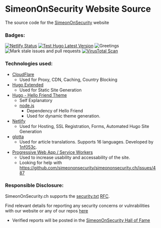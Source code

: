# SimeonOnSecurity Website Source

The source code for the [SimeonOnSecurity](https://SimeonOnSecurity.ch) website 

### Badges:
[![Netlify Status](https://api.netlify.com/api/v1/badges/190394fe-722e-4aa2-bc39-ff81985b2960/deploy-status)](https://app.netlify.com/sites/simeononsecurity/deploys)
[![Test Hugo Latest Version](https://github.com/simeononsecurity/simeononsecurity.ch/actions/workflows/hugo.yml/badge.svg)](https://github.com/simeononsecurity/simeononsecurity.ch/actions/workflows/hugo.yml)
![Greetings](https://github.com/simeononsecurity/simeononsecurityweb/workflows/Greetings/badge.svg)
![Mark stale issues and pull requests](https://github.com/simeononsecurity/simeononsecurityweb/workflows/Mark%20stale%20issues%20and%20pull%20requests/badge.svg)
[![VirusTotal Scan](https://github.com/simeononsecurity/simeononsecurity.ch/actions/workflows/virustotal.yml/badge.svg)](https://github.com/simeononsecurity/simeononsecurity.ch/actions/workflows/virustotal.yml)

### Technologies used:
- [CloudFlare](https://www.cloudflare.com/)
    - Used for Proxy, CDN, Caching, Country Blocking
- [Hugo Extended](https://gohugo.io/)
    - Used for Static Site Generation
- [Hugo - Hello Friend Theme](https://themes.gohugo.io/hugo-theme-hello-friend/)
    - Self Explanatory
    - [node.js](https://nodejs.org/en/)
        - Dependency of Hello Friend
        - Used for dynamic theme generation.
- [Netlify](https://www.netlify.com/)
    - Used for Hosting, SSL Registration, Forms, Automated Hugo Site Generation
- [glotta](https://github.com/simeononsecurity/glotta)
  - Used for article translations. Supports 16 languages. Developed by [1nf053c](https://github.com/1nf053c).
- [Progressive Web App / Service Workers](https://web.dev/progressive-web-apps/)
    - Used to increase usability and accessability of the site.
    - Looking for help with https://github.com/simeononsecurity/simeononsecurity.ch/issues/487

### Responsible Disclosure:
SimeonOnSecurity.ch supports the [security.txt](https://securitytxt.org/) [RFC](https://tools.ietf.org/html/draft-foudil-securitytxt-10). 

Find relevant details for reporting any security concerns or vulnrabilities with our website or any of our repos [here](https://simeononsecurity.ch/.well-known/security.txt)
- Verified reports will be posted in the [SimeonOnSecurity Hall of Fame](https://simeononsecurity.ch/hof)
